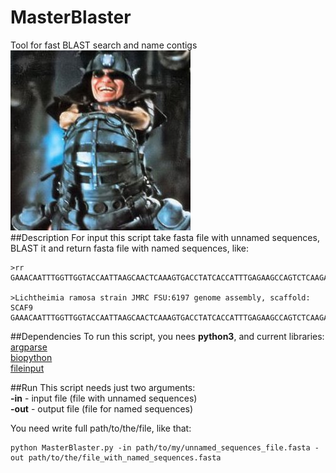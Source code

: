 # MasterBlaster
Tool for fast BLAST search and name contigs  
![MasterBLASTer](https://github.com/chebaleksandr/MasterBlaster/blob/master/mad-max-3-master-blaster.jpg)  
##Description
For input this script take fasta file with unnamed sequences, BLAST it and return fasta file with named sequences, like: 
```
>rr  
GAAACAATTTGGTTGGTACCAATTAAGCAACTCAAAGTGACCTATCACCATTTGAGAAGCCAGTCTCAAGAAGCAGCCTATTATCAAAGAACAGGATATGGCTCGGATATTTTGTACGAATGTAATCAGC  

>Lichtheimia ramosa strain JMRC FSU:6197 genome assembly, scaffold: SCAF9  
GAAACAATTTGGTTGGTACCAATTAAGCAACTCAAAGTGACCTATCACCATTTGAGAAGCCAGTCTCAAGAAGCAGCCTATTATCAAAGAACAGGATATGGCTCGGATATTTTGTACGAATGTAATCAGC
```
##Dependencies
To run this script, you nees __python3__, and current libraries:  
  [argparse](https://docs.python.org/3/library/argparse.html)  
  [biopython](http://biopython.org/)  
  [fileinput](https://docs.python.org/2/library/fileinput.html)  

##Run
This script needs just two arguments:  
  __-in__ - input file (file with unnamed sequences)  
  __-out__ - output file (file for named sequences)  

You need write full path/to/the/file, like that:
```
python MasterBlaster.py -in path/to/my/unnamed_sequences_file.fasta -out path/to/the/file_with_named_sequences.fasta
```

